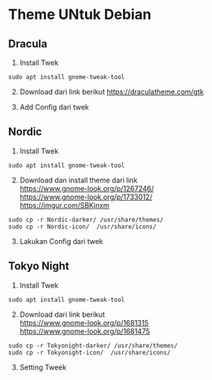 # Theme UNtuk Debian 
## Dracula
1. Install Twek
```
sudo apt install gnome-tweak-tool
```
2. Download dari link berikut
https://draculatheme.com/gtk

3. Add Config dari twek

## Nordic 
1. Install Twek
```
sudo apt install gnome-tweak-tool
```
2. Download dan install theme dari link <br>
https://www.gnome-look.org/p/1267246/  <br>
https://www.gnome-look.org/p/1733012/   <br>
https://imgur.com/SBKjnxm  <br>

```
sudo cp -r Nordic-darker/ /usr/share/themes/
sudo cp -r Nordic-icon/  /usr/share/icons/
```
3. Lakukan Config dari twek

## Tokyo Night 
1. Install Twek
```
sudo apt install gnome-tweak-tool
```
2. Download dari link berikut <br>
https://www.gnome-look.org/p/1681315 <br>
https://www.gnome-look.org/p/1681475 <br>

```
sudo cp -r Tokyonight-darker/ /usr/share/themes/
sudo cp -r Tokyonight-icon/  /usr/share/icons/
```
3. Setting Tweek
